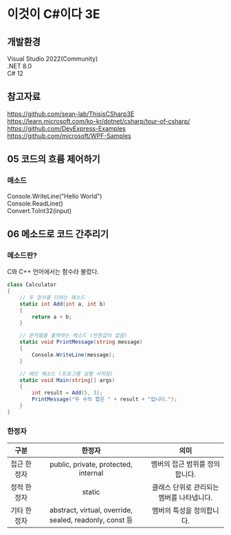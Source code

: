 # 이것이 C#이다 3E
  
## 개발환경
Visual Studio 2022(Community)  
.NET 8.0  
C# 12
  
## 참고자료
https://github.com/sean-lab/ThisisCSharp3E  
https://learn.microsoft.com/ko-kr/dotnet/csharp/tour-of-csharp/  
https://github.com/DevExpress-Examples  
https://github.com/microsoft/WPF-Samples  

## 05 코드의 흐름 제어하기

### 매소드
Console.WriteLine("Hello World")  
Console.ReadLine()  
Convert.ToInt32(input)  
  
## 06 메소드로 코드 간추리기

### 메소드란?
C와 C++ 언어에서는 함수라 불렀다.

```csharp
class Calculator
{
    // 두 정수를 더하는 메소드
    static int Add(int a, int b)
    {
        return a + b;
    }

    // 문자열을 출력하는 메소드 (반환값이 없음)
    static void PrintMessage(string message)
    {
        Console.WriteLine(message);
    }

    // 메인 메소드 (프로그램 실행 시작점)
    static void Main(string[] args)
    {
        int result = Add(5, 3);
        PrintMessage("두 수의 합은 " + result + "입니다.");
    }
}
```

### 한정자
|구분|한정자|의미|
|:---:|:---:|:---:|
|접근 한정자|public, private, protected, internal|멤버의 접근 범위를 정의합니다.|
|정적 한정자|static|클래스 단위로 관리되는 멤버를 나타냅니다.|
|기타 한정자|abstract, virtual, override, sealed, readonly, const 등|멤버의 특성을 정의합니다.|

